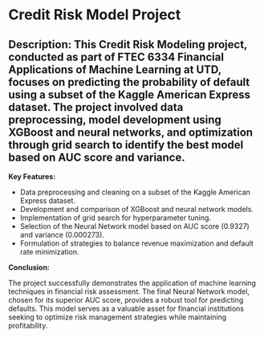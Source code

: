 # Credit Risk Model Project
## Description: This Credit Risk Modeling project, conducted as part of FTEC 6334 Financial Applications of Machine Learning at UTD, focuses on predicting the probability of default using a subset of the Kaggle American Express dataset. The project involved data preprocessing, model development using XGBoost and neural networks, and optimization through grid search to identify the best model based on AUC score and variance.

**Key Features:**

*	Data preprocessing and cleaning on a subset of the Kaggle American Express dataset.
*	Development and comparison of XGBoost and neural network models.
* Implementation of grid search for hyperparameter tuning.
*	Selection of the Neural Network model based on AUC score (0.9327) and variance (0.000273).
*	Formulation of strategies to balance revenue maximization and default rate minimization.

**Conclusion:**

The project successfully demonstrates the application of machine learning techniques in financial risk assessment. The final Neural Network model, chosen for its superior AUC score, provides a robust tool for predicting defaults. This model serves as a valuable asset for financial institutions seeking to optimize risk management strategies while maintaining profitability.


